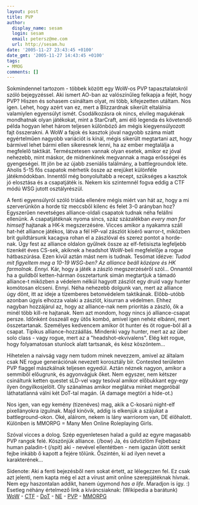 ```yaml
---
layout: post
title: PVP
author:
  display_name: sesam
  login: sesam
  email: petersz@me.com
  url: http://sesam.hu
date: '2005-11-27 23:43:45 +0100'
date_gmt: '2005-11-27 14:43:45 +0100'
tags:
- MMOG
comments: []
---
```


Sokmindennel tartozom - többek között egy WoW-os PVP tapasztalatokról szóló bejegyzéssel. Aki ismert AO-ban az valószínűleg felkapja a fejét, hogy PVP? Hiszen és sohasem csináltam olyat, mi több, kifejezetten utáltam. Nos igen. Lehet, hogy azért van ez, mert a Blizzardnak sikerült eltalálnia valamiylen egyensúlyt ismét. Csodálkozásra ok nincs, elvileg magukénak mondhatnak olyan játékokat, mint a StarCraft, ami élő legenda és követendő példa hogyan lehet három teljesen különböző ám mégis kiegyensúlyozott fajt összerakni. A WoW a fajok és kasztok jóval nagyobb száma miatt egyértelműen nagyobb variációt is kínál, mégis sikerült megtartani azt, hogy bármivel lehet bármi ellen sikeresnek lenni, ha az ember megtalálja a megfelelő taktikát. Természetesen vannak olyan esetek, amikor ez jóval nehezebb, mint máskor, de midnenkinek megvannak a maga erősségei és gyengeségei. Itt jön be az újabb zseniális találmány, a battlegroundok léte. Aholis 5-15 fős csapatok mérhetik össze az erejüket különféle játékmódokban. Innentől még bonyolultabb a recept, szükséges a kasztok jó elosztása és a csapatjáték is. Nekem kis szintemnél fogva eddig a CTF módú WSG jutott osztályrészül.

A fenti egyensúlyról szóló triáda ellenére mégis miért van hát az, hogy a mi szerverünkön a horde tíz meccsből kilenc és felet 3-0 arányban hoz? Egyszerűen nevetséges alliance-oldali csapatok tudnak néha felállni ellenünk. A csapatjátéknak nyoma sincs, száz százalékban _every man for himself_ hajtanak a HK-k megszerzésére. Vicces amikor a nyakamra száll hat-hét alliance játékos, látva a fél HP-val zászlót kísérő warror-t, miközben brit guildtársunk kacagva rohan el a zászlóval és szerez pontot a horde-nak. Úgy fest az alliance oldalon gyűlnek össze az elf-fetisiszta legfeljebb tizenkét éves CS-sek, akiknek a headshot WoW-beli megfelelője a rogue hátbaszúrása. Ezen kívül aztán mást nem is tudnak. Tesómat idézve: _Tudod mit figyeltem meg a 10-19 WSG-ben? Az alliance beáll középre és HK farmolnak. Ennyi._ Kár, hogy a játék a zászló megszerzéséről szól... Onnantól ha a guildből ketten-hárman összetartunk simán megtartjuk a támadó alliance-t miközben a védelem nélkül hagyott zászlót egy druid vagy hunter komótosan elcseni. Ennyi. Néha nehezebb dolgunk van, mert az alliance úgy dönt, itt az ideje a tízemberes betonvédelem taktikának. Előbb-utóbb azonban úgyis elhozza valaki a zászlót, kisurran a védelmen. Ehhez nagyban hozzájárul az, hogy az alliance-nak nem prioritás a zászló, ők a minél több kill-re hajtanak. Nem azt mondom, hogy nincs jó alliance-csapat persze. Időnként összeáll egy ütős kombó, amivel igen nehéz elbánni, mert összetartanak. Személyes kedvencem amikor öt hunter és öt rogue-ból áll a csapat. Tipikus alliance-hozzáállás. Mindenki vagy hunter, mert az az über solo class - vagy rogue, mert az a "headshot-ekvivalens". Elég két rogue, hogy folyamatosan stunlock alatt tartsanak, és kész köszöntem...

Hihetelen a naivság vagy nem tudom minek nevezzem, amivel az általam csak NE rogue generációnak nevezett korosztály bír. Contested területen PVP flaggel mászkálnak teljesen egyedül. Aztán néznek nagyon, amikor a semmiből előugrunk, és agyonvágjuk őket. Nem egyszer, nem kétszer csináltunk ketten questet sLD-vel vagy tesóval amikor előbukkant egy-egy ilyen öngyilkosjelölt. Oly szánalmas amikor meglátva minket megpróbál láthatatlanná válni két DoT-tal magán. (A damage megtöri a hide-ot.)

Nos igen, van egy kemény (tizenéves) mag, akik a C-kosarú night-elf pixellányokra izgulnak. Majd kinövik, addig is elkenjük a szájukat a battleground-okon. Oké, aláírom, nekem is lány warriorom van, DE élőhalott. Különben is MMORPG = Many Men Online Roleplaying Girls.

Szóval vicces a dolog. Szép egyenletesen halad a guild az egyre magasabb PVP rangok felé. Köszönjük alliance. (/bow) Ja, és üdvözlöm Fejbebasz human paladin-t (/spit) aki - nevével ellentétben - nem igazán ütött senkit fejbe inkább ő kapott a fejére tőlünk. Őszintén, ki ad ilyen nevet a karakterének...

Sidenote: Aki a fenti bejezésből nem sokat értett, az lélegezzen fel. Ez csak azt jelenti, nem kapta még el azt a vírust amit online szerepjátéknak hívnak. Nem egy haszontalan addikt, hanem úgymond _has a life_. Maradjon is így. :) Esetleg néhány értelmező link a kíváncsiaknak: (Wikipedia a barátunk)   
[WoW](http://en.wikipedia.org/wiki/World_of_Warcraft) \- [CTF](http://en.wikipedia.org/wiki/Capture_the_flag) \- [DoT](http://en.wikipedia.org/wiki/Damage_Over_Time_%28Computer_and_video_game_terminology%29) \- [NE](http://en.wikipedia.org/wiki/Night_Elves) \- [PVP](http://en.wikipedia.org/wiki/Player_versus_player) \- [MMORPG](http://en.wikipedia.org/wiki/MMORPG)
